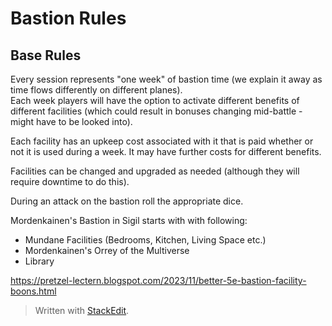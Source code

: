 # Bastion Rules
## Base Rules
Every session represents "one week" of bastion time (we explain it away as time flows differently on different planes).  
Each week players will have the option to activate different benefits of different facilities (which could result in bonuses changing mid-battle - might have to be looked into).  

Each facility has an upkeep cost associated with it that is paid whether or not it is used during a week.  It may have further costs for different benefits.  

Facilities can be changed and upgraded as needed (although they will require downtime to do this).

During an attack on the bastion roll the appropriate dice.  

Mordenkainen's Bastion in Sigil starts with with following:
* Mundane Facilities (Bedrooms, Kitchen, Living Space etc.)
* Mordenkainen's Orrey of the Multiverse
* Library


https://pretzel-lectern.blogspot.com/2023/11/better-5e-bastion-facility-boons.html

> Written with [StackEdit](https://stackedit.io/).
<!--stackedit_data:
eyJoaXN0b3J5IjpbLTY5NDM0Mzk3OSwxNjQ3MTk1MTc0XX0=
-->